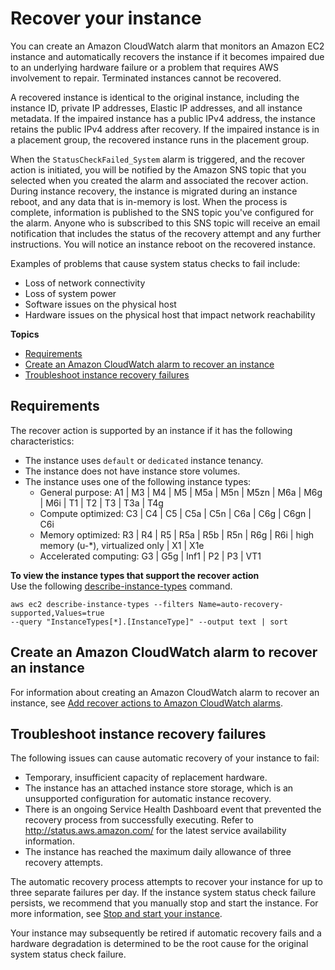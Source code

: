 # Recover your instance<a name="ec2-instance-recover"></a>

You can create an Amazon CloudWatch alarm that monitors an Amazon EC2 instance and automatically recovers the instance if it becomes impaired due to an underlying hardware failure or a problem that requires AWS involvement to repair\. Terminated instances cannot be recovered\.

A recovered instance is identical to the original instance, including the instance ID, private IP addresses, Elastic IP addresses, and all instance metadata\. If the impaired instance has a public IPv4 address, the instance retains the public IPv4 address after recovery\. If the impaired instance is in a placement group, the recovered instance runs in the placement group\.

When the `StatusCheckFailed_System` alarm is triggered, and the recover action is initiated, you will be notified by the Amazon SNS topic that you selected when you created the alarm and associated the recover action\. During instance recovery, the instance is migrated during an instance reboot, and any data that is in\-memory is lost\. When the process is complete, information is published to the SNS topic you've configured for the alarm\. Anyone who is subscribed to this SNS topic will receive an email notification that includes the status of the recovery attempt and any further instructions\. You will notice an instance reboot on the recovered instance\.

Examples of problems that cause system status checks to fail include:
+ Loss of network connectivity
+ Loss of system power
+ Software issues on the physical host
+ Hardware issues on the physical host that impact network reachability

**Topics**
+ [Requirements](#instance-recovery-requirements)
+ [Create an Amazon CloudWatch alarm to recover an instance](#recover-alarm)
+ [Troubleshoot instance recovery failures](#TroubleshootingInstanceRecovery)

## Requirements<a name="instance-recovery-requirements"></a>

The recover action is supported by an instance if it has the following characteristics:
+ The instance uses `default` or `dedicated` instance tenancy\.
+ The instance does not have instance store volumes\.
+ The instance uses one of the following instance types: 
  + General purpose: A1 \| M3 \| M4 \| M5 \| M5a \| M5n \| M5zn \| M6a  \| M6g \| M6i \| T1 \| T2 \| T3 \| T3a \| T4g
  + Compute optimized: C3 \| C4 \| C5 \| C5a \| C5n \| C6a \| C6g \| C6gn \|  C6i 
  + Memory optimized: R3 \| R4 \| R5 \| R5a \| R5b \| R5n \| R6g \| R6i \| high memory \(u\-\*\), virtualized only \| X1 \| X1e
  + Accelerated computing: G3 \| G5g \| Inf1 \|  P2 \| P3 \| VT1

**To view the instance types that support the recover action**  
Use the following [ describe\-instance\-types](https://docs.aws.amazon.com/cli/latest/reference/ec2/describe-instance-types.html) command\.

```
aws ec2 describe-instance-types --filters Name=auto-recovery-supported,Values=true  
--query "InstanceTypes[*].[InstanceType]" --output text | sort
```

## Create an Amazon CloudWatch alarm to recover an instance<a name="recover-alarm"></a>

For information about creating an Amazon CloudWatch alarm to recover an instance, see [Add recover actions to Amazon CloudWatch alarms](UsingAlarmActions.md#AddingRecoverActions)\.

## Troubleshoot instance recovery failures<a name="TroubleshootingInstanceRecovery"></a>

The following issues can cause automatic recovery of your instance to fail:
+ Temporary, insufficient capacity of replacement hardware\.
+ The instance has an attached instance store storage, which is an unsupported configuration for automatic instance recovery\.
+ There is an ongoing Service Health Dashboard event that prevented the recovery process from successfully executing\. Refer to [http://status\.aws\.amazon\.com/](http://status.aws.amazon.com/) for the latest service availability information\.
+ The instance has reached the maximum daily allowance of three recovery attempts\.

The automatic recovery process attempts to recover your instance for up to three separate failures per day\. If the instance system status check failure persists, we recommend that you manually stop and start the instance\. For more information, see [Stop and start your instance](Stop_Start.md)\.

Your instance may subsequently be retired if automatic recovery fails and a hardware degradation is determined to be the root cause for the original system status check failure\.